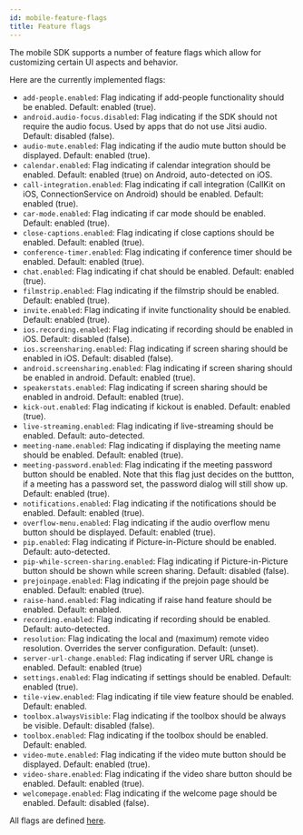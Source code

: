 ```yaml
---
id: mobile-feature-flags
title: Feature flags
---
```


The mobile SDK supports a number of feature flags which allow for customizing certain
UI aspects and behavior.

Here are the currently implemented flags:

* `add-people.enabled`: Flag indicating if add-people functionality should be enabled. Default: enabled (true).
* `android.audio-focus.disabled`: Flag indicating if the SDK should not require the audio focus. Used by apps that do not use Jitsi audio.  Default: disabled (false).
* `audio-mute.enabled`: Flag indicating if the audio mute button should be displayed. Default: enabled (true).
* `calendar.enabled`: Flag indicating if calendar integration should be enabled. Default: enabled (true) on Android, auto-detected on iOS.
* `call-integration.enabled`: Flag indicating if call integration (CallKit on iOS, ConnectionService on Android) should be enabled. Default: enabled (true).
* `car-mode.enabled`: Flag indicating if car mode should be enabled. Default: enabled (true).
* `close-captions.enabled`: Flag indicating if close captions should be enabled. Default: enabled (true).
* `conference-timer.enabled`: Flag indicating if conference timer should be enabled. Default: enabled (true).
* `chat.enabled`: Flag indicating if chat should be enabled. Default: enabled (true).
* `filmstrip.enabled`: Flag indicating if the filmstrip should be enabled. Default: enabled (true).
* `invite.enabled`: Flag indicating if invite functionality should be enabled. Default: enabled (true).
* `ios.recording.enabled`: Flag indicating if recording should be enabled in iOS. Default: disabled (false).
* `ios.screensharing.enabled`: Flag indicating if screen sharing should be enabled in iOS. Default: disabled (false).
* `android.screensharing.enabled`: Flag indicating if screen sharing should be enabled in android. Default: enabled (true).
* `speakerstats.enabled`: Flag indicating if screen sharing should be enabled in android. Default: enabled (true).
* `kick-out.enabled`: Flag indicating if kickout is enabled. Default: enabled (true).
* `live-streaming.enabled`: Flag indicating if live-streaming should be enabled. Default: auto-detected.
* `meeting-name.enabled`: Flag indicating if displaying the meeting name should be enabled. Default: enabled (true).
* `meeting-password.enabled`: Flag indicating if the meeting password button should be enabled. Note that this flag just decides on the buttton, if a meeting has a password set, the password dialog will still show up. Default: enabled (true).
* `notifications.enabled`: Flag indicating if the notifications should be enabled. Default: enabled (true).
* `overflow-menu.enabled`: Flag indicating if the audio overflow menu button should be displayed. Default: enabled (true).
* `pip.enabled`: Flag indicating if Picture-in-Picture should be enabled. Default: auto-detected.
* `pip-while-screen-sharing.enabled`: Flag indicating if Picture-in-Picture button should be shown while screen sharing. Default: disabled (false).
* `prejoinpage.enabled`: Flag indicating if the prejoin page should be enabled. Default: enabled (true).
* `raise-hand.enabled`: Flag indicating if raise hand feature should be enabled. Default: enabled.
* `recording.enabled`: Flag indicating if recording should be enabled. Default: auto-detected.
* `resolution`: Flag indicating the local and (maximum) remote video resolution. Overrides the server configuration. Default: (unset).
* `server-url-change.enabled`: Flag indicating if server URL change is enabled. Default: enabled (true)
* `settings.enabled`: Flag indicating if settings should be enabled. Default: enabled (true).
* `tile-view.enabled`: Flag indicating if tile view feature should be enabled. Default: enabled.
* `toolbox.alwaysVisible`: Flag indicating if the toolbox should be always be visible. Default: disabled (false).
* `toolbox.enabled`: Flag indicating if the toolbox should be enabled. Default: enabled.
* `video-mute.enabled`:  Flag indicating if the video mute button should be displayed. Default: enabled (true).
* `video-share.enabled`:  Flag indicating if the video share button should be enabled. Default: enabled (true).
* `welcomepage.enabled`: Flag indicating if the welcome page should be enabled. Default: disabled (false).

All flags are defined [here](https://github.com/jitsi/jitsi-meet/blob/master/react/features/base/flags/constants.ts).
